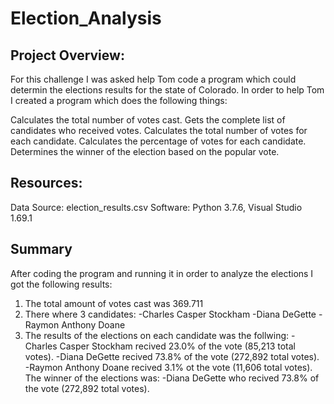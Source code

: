 # Election_Analysis

## Project Overview:

For this challenge I was asked help Tom code a program which could determin the elections results for the state of Colorado. In order to help Tom I created a program which does the following things:

Calculates the total number of votes cast.
Gets the complete list of candidates who received votes.
Calculates the total number of votes for each candidate.
Calculates the percentage of votes for each candidate.
Determines the winner of the election based on the popular vote.

## Resources:

Data Source: election_results.csv
Software: Python 3.7.6, Visual Studio 1.69.1

## Summary

After coding the program and running it in order to analyze the elections I got the following results:
1. The total amount of votes cast was 369.711
2. There where 3 candidates:
-Charles Casper Stockham
-Diana DeGette
-Raymon Anthony Doane
3. The results of the elections on each candidate was the follwing:
-Charles Casper Stockham recived 23.0% of the vote (85,213 total votes).
-Diana DeGette recived 73.8% of the vote (272,892 total votes).
-Raymon Anthony Doane recived 3.1% ot the vote (11,606 total votes). 
The winner of the elections was:
-Diana DeGette who recived 73.8% of the vote (272,892 total votes).
